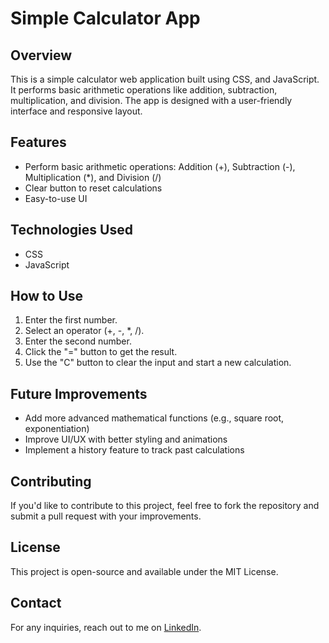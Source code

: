# Simple Calculator App

## Overview
This is a simple calculator web application built using CSS, and JavaScript. It performs basic arithmetic operations like addition, subtraction, multiplication, and division. The app is designed with a user-friendly interface and responsive layout.

## Features
- Perform basic arithmetic operations: Addition (+), Subtraction (-), Multiplication (*), and Division (/)
- Clear button to reset calculations
- Easy-to-use UI

## Technologies Used
- CSS
- JavaScript

## How to Use
1. Enter the first number.
2. Select an operator (+, -, *, /).
3. Enter the second number.
4. Click the "=" button to get the result.
5. Use the "C" button to clear the input and start a new calculation.

## Future Improvements
- Add more advanced mathematical functions (e.g., square root, exponentiation)
- Improve UI/UX with better styling and animations
- Implement a history feature to track past calculations

## Contributing
If you'd like to contribute to this project, feel free to fork the repository and submit a pull request with your improvements.

## License
This project is open-source and available under the MIT License.

## Contact
For any inquiries, reach out to me on [LinkedIn](https://www.linkedin.com/in/azmath-patel-software-engineer/).

